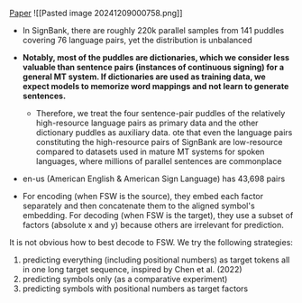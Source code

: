 [Paper](https://aclanthology.org/2023.findings-eacl.127/)
![[Pasted image 20241209000758.png]]
- In SignBank, there are roughly 220k parallel samples from 141 puddles covering 76 language pairs, yet the distribution is unbalanced
- **Notably, most of the puddles are dictionaries, which we consider less valuable than sentence pairs (instances of continuous signing) for a general MT system. If dictionaries are used as training data, we expect models to memorize word mappings and not learn to generate sentences.**
	- Therefore, we treat the four sentence-pair puddles of the relatively high-resource language pairs as primary data and the other dictionary puddles as auxiliary data. ote that even the language pairs constituting the high-resource pairs of SignBank are low-resource compared to datasets used in mature MT systems for spoken languages, where millions of parallel sentences are commonplace
- en-us (American English & American Sign Language) has 43,698 pairs


- For encoding (when FSW is the source), they embed each factor separately and then concatenate them to the aligned symbol's embedding. For decoding (when FSW is the target), they use a subset of factors (absolute x and y) because others are irrelevant for prediction.
 
It is not obvious how to best decode to FSW. We try the following strategies:
1. predicting everything (including positional numbers) as target tokens all in one long target sequence, inspired by Chen et al. (2022)
2. predicting symbols only (as a comparative experiment)
3. predicting symbols with positional numbers as target factors